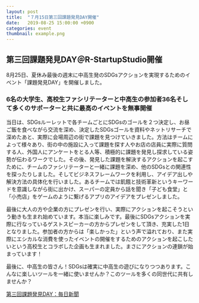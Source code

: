 ```yaml
---
layout: post
title:  "７月15日第三回課題発見DAY開催"
date:   2019-08-25 15:00:00 +0900
categories: event
thumbnail: example.png
---
```


## 第三回課題発見DAY＠R-StartupStudio開催
8月25日、夏休み最後の週末に中高生発のSDGsアクションを実現するためのイベント「課題発見DAY」を開催しました。

### 6名の大学生、高校生ファシリテーターと中高生の参加者36名そして多くのサポーターと共に最高のイベントを無事開催

当日は、SDGsルーレットで各チームごとにSDGsのゴールを２つ決定し、お昼ご飯を食べながら交流を深め、決定したSDGsゴールを資料やネットリサーチで深めたあと、実際に会場周辺の街で課題を見つけていきました。方法はチームによって様々あり、街の中の施設に入って課題を探す人やお店の店員に実際に質問する人、外国人にアンケートをとる人等、積極的に課題を発見し探求している姿勢が伝わるワークでした。その後、発見した課題を解決するアクションを起こすために、チームのファシリテーターと一緒に課題を深め、他のSDGsとの関連性を探ったりしました。そしてビジネスフレームワークを利用し、アイデア出しや解決方法の具体化を行いました。あるチームでは飢餓と技術革新というキーワードを意識しながら街に出かけ、スーパーの定員から話を聞き「子ども食堂」と「小売店」をゲームのように繋げるアプリのアイデアをプレゼンしました。

最後に大人の方や企業の方にプレゼンを行い、実際にアクションを起こそうという動きも生まれ始めています。本当に楽しみです。最後にSDGsアクションを実際に行なっているゲストスピーカーの方からプレゼンをして頂き、充実した1日となりました。参加者の方からは「楽しかった」という声で溢れており、また実際にエシカルな消費を使ったイベントの開催をするためのアクションを起こしたいという高校生とコラボした企画も生まれました。まさにアクションの連鎖が始まっています！

最後に、中高生の皆さん！SDGsは確実に中高生の遊びになりつつあります。こんなに楽しいツールを一緒に使いませんか？このツールを多くの同世代に共有しませんか？

[第三回課題発見DAY：毎日新聞](https://mainichi.jp/articles/20190831/dbg/048/040/006000c)
